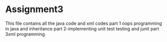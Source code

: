 # Assignment3

This file contains all the java code and xml codes 
part 1 oops programming in java and inheritance
part 2-implementing unit test testing and junit
part 3xml programming

